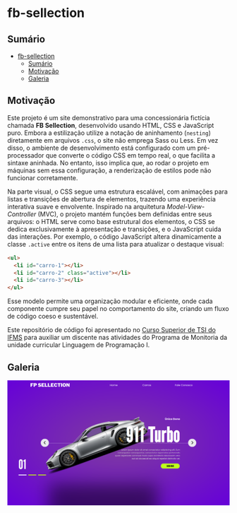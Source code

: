 # fb-sellection

## Sumário

- [fb-sellection](#fb-sellection)
  - [Sumário](#sumário)
  - [Motivação](#motivação)
  - [Galeria](#galeria)

## Motivação

Este projeto é um site demonstrativo para uma concessionária fictícia chamada **FB Sellection**, desenvolvido usando HTML, CSS e JavaScript puro. Embora a estilização utilize a notação de aninhamento (`nesting`) diretamente em arquivos `.css`, o site não emprega Sass ou Less. Em vez disso, o ambiente de desenvolvimento está configurado com um pré-processador que converte o código CSS em tempo real, o que facilita a sintaxe aninhada. No entanto, isso implica que, ao rodar o projeto em máquinas sem essa configuração, a renderização de estilos pode não funcionar corretamente.

Na parte visual, o CSS segue uma estrutura escalável, com animações para listas e transições de abertura de elementos, trazendo uma experiência interativa suave e envolvente. Inspirado na arquitetura _Model-View-Controller_ (MVC), o projeto mantém funções bem definidas entre seus arquivos: o HTML serve como base estrutural dos elementos, o CSS se dedica exclusivamente à apresentação e transições, e o JavaScript cuida das interações. Por exemplo, o código JavaScript altera dinamicamente a classe `.active` entre os itens de uma lista para atualizar o destaque visual:

```html
<ul>
  <li id="carro-1"></li>
  <li id="carro-2" class="active"></li>
  <li id="carro-3"></li>
</ul>
```

Esse modelo permite uma organização modular e eficiente, onde cada componente cumpre seu papel no comportamento do site, criando um fluxo de código coeso e sustentável.

Este repositório de código foi apresentado no [Curso Superior de TSI do IFMS](https://www.ifms.edu.br/campi/campus-aquidauana/cursos/graduacao/sistemas-para-internet/sistemas-para-internet) para auxiliar um discente nas atividades do Programa de Monitoria da unidade curricular Linguagem de Programação I.

## Galeria

![Página inicial](./docs/home.png)